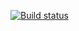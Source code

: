 [![Build status](https://ci.appveyor.com/api/projects/status/537w67kvi4cs4ju8?svg=true)](https://ci.appveyor.com/project/dmitry-korotkov/classes-inheritance-2)